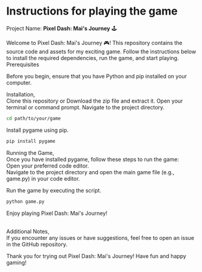 # Instructions for playing the game
Project Name: **Pixel Dash:  Mai's Journey** 🕹️

Welcome to Pixel Dash:  Mai's Journey 🎮! This repository contains the source code and assets for my exciting game. Follow the instructions below to install the required dependencies, run the game, and start playing.
Prerequisites

Before you begin, ensure that you have Python and pip installed on your computer.<br>

Installation, <br>
Clone this repository or Download the zip file and extract it.
Open your terminal or command prompt.
Navigate to the project directory.
```bash
cd path/to/your/game
```

Install pygame using pip.
```bash
pip install pygame
```

Running the Game, <br>
Once you have installed pygame, follow these steps to run the game:<br>
Open your preferred code editor.<br>
Navigate to the project directory and open the main game file (e.g., game.py) in your code editor.

Run the game by executing the script.
```bash
python game.py
```

Enjoy playing Pixel Dash:  Mai's Journey!

<br>
Additional Notes, <br>
If you encounter any issues or have suggestions, feel free to open an issue in the GitHub repository.

Thank you for trying out Pixel Dash:  Mai's Journey! Have fun and happy gaming!
